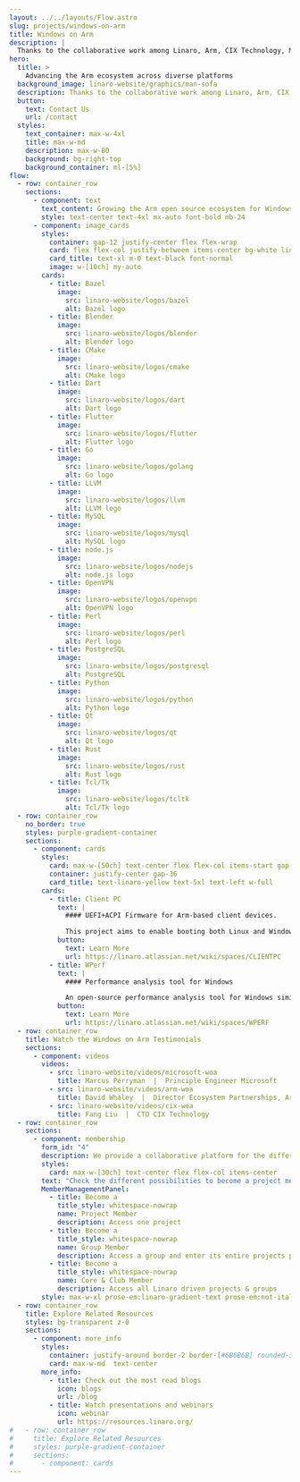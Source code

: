 ```yaml
---
layout: ../../layouts/Flow.astro
slug: projects/windows-on-arm
title: Windows on Arm
description: |
  Thanks to the collaborative work among Linaro, Arm, CIX Technology, Microsoft and Qualcomm we are building the Windows on Arm ecosystem for native development unlocking better user experiences and broader adoption of Windows on Arm platforms.
hero:
  title: >
    Advancing the Arm ecosystem across diverse platforms
  background_image: linaro-website/graphics/man-sofa
  description: Thanks to the collaborative work among Linaro, Arm, CIX Technology, Microsoft and Qualcomm we are building the Windows on Arm ecosystem for native development unlocking better user experiences and broader adoption of Windows on Arm platforms.
  button:
    text: Contact Us
    url: /contact
  styles:
    text_container: max-w-4xl
    title: max-w-md
    description: max-w-80
    background: bg-right-top
    background_container: ml-[5%]
flow:
  - row: container_row
    sections:
      - component: text
        text_content: Growing the Arm open source ecosystem for Windows involves setting up CI and testing, coordinating with vendors to analyze and fix regressions and establishing relationships with project maintainers.
        style: text-center text-4xl mx-auto font-bold mb-24
      - component: image_cards
        styles:
          container: gap-12 justify-center flex flex-wrap
          card: flex flex-col justify-between items-center bg-white linaro-gradient-border aspect-square px-8
          card_title: text-xl m-0 text-black font-normal
          image: w-[10ch] my-auto
        cards:
          - title: Bazel
            image:
              src: linaro-website/logos/bazel
              alt: Bazel logo
          - title: Blender
            image:
              src: linaro-website/logos/blender
              alt: Blender logo
          - title: CMake
            image:
              src: linaro-website/logos/cmake
              alt: CMake logo
          - title: Dart
            image:
              src: linaro-website/logos/dart
              alt: Dart logo
          - title: Flutter
            image:
              src: linaro-website/logos/flutter
              alt: Flutter logo
          - title: Go
            image:
              src: linaro-website/logos/golang
              alt: Go logo
          - title: LLVM
            image:
              src: linaro-website/logos/llvm
              alt: LLVM logo
          - title: MySQL
            image:
              src: linaro-website/logos/mysql
              alt: MySQL logo
          - title: node.js
            image:
              src: linaro-website/logos/nodejs
              alt: node.js logo
          - title: OpenVPN
            image:
              src: linaro-website/logos/openvpn
              alt: OpenVPN logo
          - title: Perl
            image:
              src: linaro-website/logos/perl
              alt: Perl logo
          - title: PostgreSQL
            image:
              src: linaro-website/logos/postgresql
              alt: PostgreSQL
          - title: Python
            image:
              src: linaro-website/logos/python
              alt: Python logo
          - title: Qt
            image:
              src: linaro-website/logos/qt
              alt: Qt logo
          - title: Rust
            image:
              src: linaro-website/logos/rust
              alt: Rust logo
          - title: Tcl/Tk
            image:
              src: linaro-website/logos/tcltk
              alt: Tcl/Tk logo
  - row: container_row
    no_border: true
    styles: purple-gradient-container
    sections:
      - component: cards
        styles:
          card: max-w-[50ch] text-center flex flex-col items-start gap-8 text-left prose-invert prose-p:text-left prose-p:text-xl prose-h4:text-3xl prose-headings:text-left prose-h4:my-4 prose-h4:mt-0
          container: justify-center gap-36
          card_title: text-linaro-yellow text-5xl text-left w-full
        cards:
          - title: Client PC
            text: |
              #### UEFI+ACPI Firmware for Arm-based client devices.

              This project aims to enable booting both Linux and Windows on ARM based client machines using the same ARM SystemReady SR compliant UEFI/ACPI firmware.
            button:
              text: Learn More
              url: https://linaro.atlassian.net/wiki/spaces/CLIENTPC
          - title: WPerf
            text: |
              #### Performance analysis tool for Windows

              An open-source performance analysis tool for Windows similar to Linux Perf.
            button:
              text: Learn More
              url: https://linaro.atlassian.net/wiki/spaces/WPERF
  - row: container_row
    title: Watch the Windows on Arm Testimonials
    sections:
      - component: videos
        videos:
          - src: linaro-website/videos/microsoft-woa
            title: Marcus Perryman  |  Principle Engineer Microsoft
          - src: linaro-website/videos/arm-woa
            title: David Whaley  |  Director Ecosystem Partnerships, Arm
          - src: linaro-website/videos/cix-woa
            title: Fang Liu  |  CTO CIX Technology
  - row: container_row
    sections:
      - component: membership
        form_id: "4"
        description: We provide a collaborative platform for the different industry players within the Arm ecosystem to come together, discuss, agree upon, and implement solutions to shared problems. We offer various avenues for engaging in collaborative engineering.
        styles:
          card: max-w-[30ch] text-center flex flex-col items-center
        text: "Check the different possibilities to become a project member:"
        MemberManagementPanel:
          - title: Become a
            title_style: whitespace-nowrap
            name: Project Member
            description: Access one project
          - title: Become a
            title_style: whitespace-nowrap
            name: Group Member
            description: Access a group and enter its entire projects portfolio
          - title: Become a
            title_style: whitespace-nowrap
            name: Core & Club Member
            description: Access all Linaro driven projects & groups
        style: max-w-xl prose-em:linaro-gradient-text prose-em:not-italic prose-headings:text-5xl prose-headings:my-3 prose-ul:text-xl prose-headings:leading-tight prose-p:text-3xl text-center
  - row: container_row
    title: Explore Related Resources
    styles: bg-transparent z-0
    sections:
      - component: more_info
        styles:
          container: justify-around border-2 border-[#6B6B6B] rounded-3xl py-10
          card: max-w-md  text-center
        more_info:
          - title: Check out the most read blogs
            icon: blogs
            url: /blog
          - title: Watch presentations and webinars
            icon: webinar
            url: https://resources.linaro.org/
#   - row: container_row
#     title: Explore Related Resources
#     styles: purple-gradient-container
#     sections:
#       - component: cards
---
```

